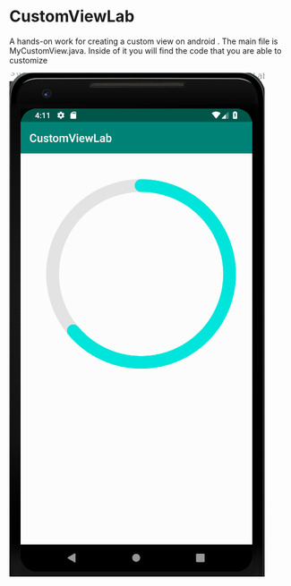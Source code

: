 # CustomViewLab

 
A hands-on work for creating a custom view on android
.
The main file is MyCustomView.java. Inside of it you will find the code that you are able to customize

![alt text](https://github.com/cldoliveira/CustomViewLab/blob/master/graph_like_apple_watch.png)